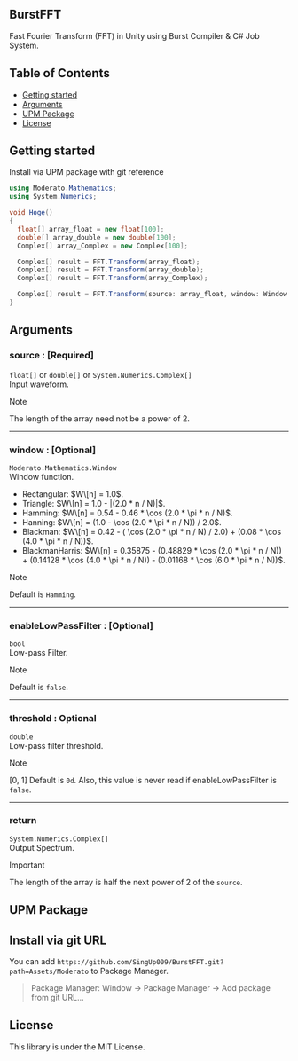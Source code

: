 BurstFFT
---
Fast Fourier Transform (FFT) in Unity using Burst Compiler &amp; C# Job System.

## Table of Contents

- [Getting started](#getting-started)
- [Arguments](#arguments)
- [UPM Package](#upm-package)
- [License](#license)

Getting started
---
Install via UPM package with git reference

```csharp
using Moderato.Mathematics;
using System.Numerics;

void Hoge()
{
  float[] array_float = new float[100];
  double[] array_double = new double[100];
  Complex[] array_Complex = new Complex[100];

  Complex[] result = FFT.Transform(array_float);
  Complex[] result = FFT.Transform(array_double);
  Complex[] result = FFT.Transform(array_Complex);

  Complex[] result = FFT.Transform(source: array_float, window: Window.Rectangular, enableLowPassFilter: true, threshold: 0.5);
}
```

Arguments
---
### source : **\[Required]**
`float[]` or `double[]` or `System.Numerics.Complex[]`<br>
Input waveform.
> [!NOTE]
> The length of the array need not be a power of 2.
---
### window : **\[Optional]**
`Moderato.Mathematics.Window`<br>
Window function.
  * Rectangular: $W\[n] = 1.0$.
  * Triangle: $W\[n] = 1.0 - |(2.0 * n / N)|$.
  * Hamming: $W\[n] = 0.54 - 0.46 * \cos (2.0 * \pi * n / N)$.
  * Hanning: $W\[n] = (1.0 - \cos (2.0 * \pi * n / N)) / 2.0$.
  * Blackman: $W\[n] = 0.42 - ( \cos (2.0 * \pi * n / N) / 2.0) + (0.08 * \cos (4.0 * \pi * n / N))$.
  * BlackmanHarris: $W\[n] = 0.35875 - (0.48829 * \cos (2.0 * \pi * n / N)) + (0.14128 * \cos (4.0 * \pi * n / N)) - (0.01168 * \cos (6.0 * \pi * n / N))$.

> [!NOTE]
> Default is `Hamming`.
---
### enableLowPassFilter : **\[Optional]**
`bool`<br>
Low-pass Filter.

> [!NOTE]
> Default is `false`.
---
### threshold : **Optional**
`double`<br>
Low-pass filter threshold.

> [!NOTE]
> [0, 1]
> Default is `0d`.
> Also, this value is never read if enableLowPassFilter is `false`.
---
### return
`System.Numerics.Complex[]`<br>
Output Spectrum.
> [!IMPORTANT]
> The length of the array is half the next power of 2 of the `source`.

UPM Package
---
## Install via git URL
You can add `https://github.com/SingUp009/BurstFFT.git?path=Assets/Moderato` to Package Manager.
> Package Manager: Window -> Package Manager -> Add package from git URL...

License
---
This library is under the MIT License.
